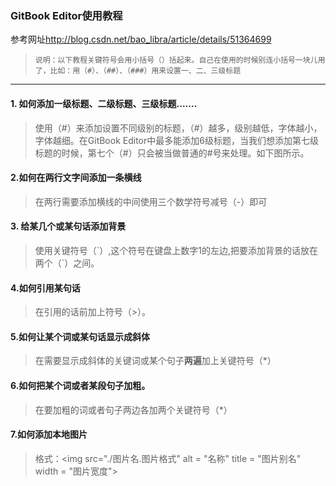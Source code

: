 ### GitBook Editor使用教程

参考网址[http:\/\/blog.csdn.net\/bao\_libra\/article\/details\/51364699](http://blog.csdn.net/bao_libra/article/details/51364699)

> `说明：以下教程关键符号会用小括号（）括起来。自己在使用的时候别连小括号一块儿用了，比如：用（#）、（##）、（###）用来设置一、二、三级标题`

---

#### 1. 如何添加一级标题、二级标题、三级标题.......

> 使用（\#）来添加设置不同级别的标题，（\#）越多，级别越低，字体越小，字体越细。在GitBook Editor中最多能添加6级标题，当我们想添加第七级标题的时候，第七个（\#）只会被当做普通的\#号来处理。如下图所示。

#### 2.如何在两行文字间添加一条横线

> 在两行需要添加横线的中间使用三个数学符号减号（-）即可

#### 3. 给某几个或某句话添加背景

> 使用关键符号（\`）,这个符号在键盘上数字1的左边,把要添加背景的话放在两个（\`）之间。

#### 4.如何引用某句话

> 在引用的话前加上符号（&gt;）。

#### 5.如何让某个词或某句话显示成斜体

> 在需要显示成斜体的关键词或某个句子**两遍**加上关键符号（\*）

#### 6.如何把某个词或者某段句子加粗。

> 在要加粗的词或者句子两边各加两个关键符号（\*）

#### 7.如何添加本地图片

> 格式：&lt;img src=".\/图片名.图片格式" alt = "名称" title = "图片别名" width = "图片宽度"&gt;

